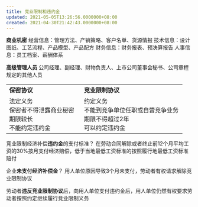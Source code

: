 ```yaml
---
title: 竞业限制和违约金
updated: 2021-05-05T13:26:56.0000000+08:00
created: 2021-04-30T21:42:43.0000000+08:00
---
```


**商业机密**
经营信息：管理方法、产销策略、客户名单、货源情报
技术信息：设计图纸、工艺流程、产品模型、产品配方
财务信息：财务报表、预决算报告
人事信息：员工档案、薪酬体系

**高级管理人员**
公司经理、副经理、财物负责人、上市公司董事会秘书、公司章程规定的其他人员

<table><colgroup><col style="width: 42%" /><col style="width: 57%" /></colgroup><tbody><tr class="odd"><td><strong>保密协议</strong></td><td><strong>竞业限制协议</strong></td></tr><tr class="even"><td>法定义务<br />
保密者不得泄露商业秘密<br />
期限较长<br />
不能约定违约金</td><td>约定义务<br />
不能到竞争单位任职或自营竞争业务<br />
期限不得超过2年<br />
可以约定违约金</td></tr></tbody></table>

竞业限制经济补偿**违约金**的支付标准？
在劳动合同解除或者终止前12个月平均工资的30%按月支付经济赔偿，低于当地最低工资标准的按照履行地最低工资标准赔付

企业**未支付经济补偿金**？
用人单位原因导致3个月未支付，劳动者有权请求解除竞业限制协议

劳动者**违反竞业限制协议**后，向用人单位支付违约金后，用人单位仍然有权要求劳动者按照约定继续履行竞业限制义务
